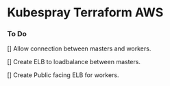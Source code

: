 # Kubespray Terraform AWS

### To Do

[] Allow connection between masters and workers.

[] Create ELB to loadbalance between masters.

[] Create Public facing ELB for workers.